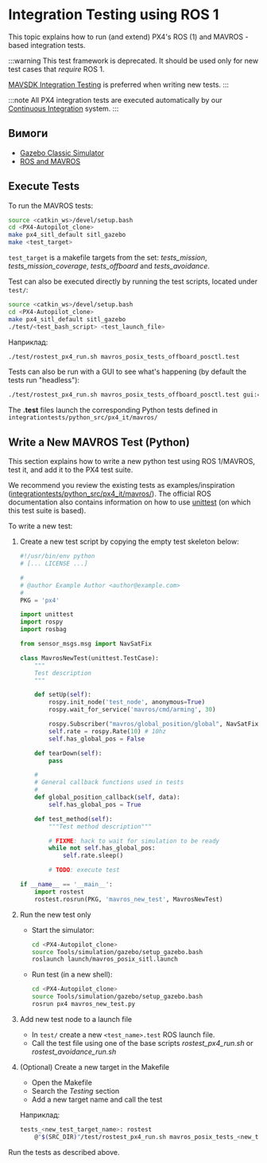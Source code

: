 # Integration Testing using ROS 1

This topic explains how to run (and extend) PX4's ROS (1) and MAVROS -based integration tests.

:::warning
This test framework is deprecated.
It should be used only for new test cases that _require_ ROS 1.

[MAVSDK Integration Testing](../test_and_ci/integration_testing_mavsdk.md) is preferred when writing new tests.
:::

:::note
All PX4 integration tests are executed automatically by our [Continuous Integration](../test_and_ci/continous_integration.md) system.
:::

## Вимоги

- [Gazebo Classic Simulator](../sim_gazebo_classic/index.md)
- [ROS and MAVROS](../simulation/ros_interface.md)

## Execute Tests

To run the MAVROS tests:

```sh
source <catkin_ws>/devel/setup.bash
cd <PX4-Autopilot_clone>
make px4_sitl_default sitl_gazebo
make <test_target>
```

`test_target` is a makefile targets from the set: _tests_mission_, _tests_mission_coverage_, _tests_offboard_ and _tests_avoidance_.

Test can also be executed directly by running the test scripts, located under `test/`:

```sh
source <catkin_ws>/devel/setup.bash
cd <PX4-Autopilot_clone>
make px4_sitl_default sitl_gazebo
./test/<test_bash_script> <test_launch_file>
```

Наприклад:

```sh
./test/rostest_px4_run.sh mavros_posix_tests_offboard_posctl.test
```

Tests can also be run with a GUI to see what's happening (by default the tests run "headless"):

```sh
./test/rostest_px4_run.sh mavros_posix_tests_offboard_posctl.test gui:=true headless:=false
```

The **.test** files launch the corresponding Python tests defined in `integrationtests/python_src/px4_it/mavros/`

## Write a New MAVROS Test (Python)

This section explains how to write a new python test using ROS 1/MAVROS, test it, and add it to the PX4 test suite.

We recommend you review the existing tests as examples/inspiration ([integrationtests/python_src/px4_it/mavros/](https://github.com/PX4/PX4-Autopilot/tree/main/integrationtests/python_src/px4_it/mavros)).
The official ROS documentation also contains information on how to use [unittest](http://wiki.ros.org/unittest) (on which this test suite is based).

To write a new test:

1. Create a new test script by copying the empty test skeleton below:

    ```python
    #!/usr/bin/env python
    # [... LICENSE ...]
    
    #
    # @author Example Author <author@example.com>
    #
    PKG = 'px4'
    
    import unittest
    import rospy
    import rosbag
    
    from sensor_msgs.msg import NavSatFix
    
    class MavrosNewTest(unittest.TestCase):
    	"""
    	Test description
    	"""
    
    	def setUp(self):
    		rospy.init_node('test_node', anonymous=True)
    		rospy.wait_for_service('mavros/cmd/arming', 30)
    
    		rospy.Subscriber("mavros/global_position/global", NavSatFix, self.global_position_callback)
    		self.rate = rospy.Rate(10) # 10hz
    		self.has_global_pos = False
    
    	def tearDown(self):
    		pass
    
    	#
    	# General callback functions used in tests
    	#
    	def global_position_callback(self, data):
    		self.has_global_pos = True
    
    	def test_method(self):
    		"""Test method description"""
    
    		# FIXME: hack to wait for simulation to be ready
    		while not self.has_global_pos:
    			self.rate.sleep()
    
    		# TODO: execute test
    
    if __name__ == '__main__':
    	import rostest
    	rostest.rosrun(PKG, 'mavros_new_test', MavrosNewTest)
    ```

2. Run the new test only

   - Start the simulator:

       ```sh
       cd <PX4-Autopilot_clone>
       source Tools/simulation/gazebo/setup_gazebo.bash
       roslaunch launch/mavros_posix_sitl.launch
       ```

   - Run test (in a new shell):

       ```sh
       cd <PX4-Autopilot_clone>
       source Tools/simulation/gazebo/setup_gazebo.bash
       rosrun px4 mavros_new_test.py
       ```

3. Add new test node to a launch file

   - In `test/` create a new `<test_name>.test` ROS launch file.
   - Call the test file using one of the base scripts _rostest_px4_run.sh_ or _rostest_avoidance_run.sh_

4. (Optional) Create a new target in the Makefile

   - Open the Makefile
   - Search the _Testing_ section
   - Add a new target name and call the test

   Наприклад:

    ```sh
    tests_<new_test_target_name>: rostest
    	@"$(SRC_DIR)"/test/rostest_px4_run.sh mavros_posix_tests_<new_test>.test
    ```

Run the tests as described above.
